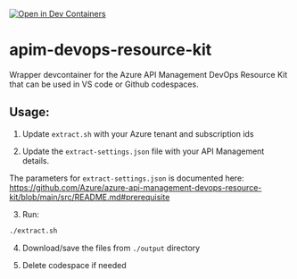 [![Open in Dev Containers](https://img.shields.io/static/v1?label=Dev%20Containers&message=Open&color=blue&logo=visualstudiocode)](https://vscode.dev/redirect?url=vscode://ms-vscode-remote.remote-containers/cloneInVolume?url=https://github.com/philipf/apim-extractor)



# apim-devops-resource-kit
Wrapper devcontainer for the Azure API Management DevOps Resource Kit that can be used in VS code or Github codespaces.

## Usage:
1. Update `extract.sh` with your Azure tenant and subscription ids

2. Update the `extract-settings.json` file with your API Management details.

The parameters for `extract-settings.json` is documented here:
https://github.com/Azure/azure-api-management-devops-resource-kit/blob/main/src/README.md#prerequisite

3. Run:

```bash
./extract.sh
```

4. Download/save the files from `./output` directory

5. Delete codespace if needed